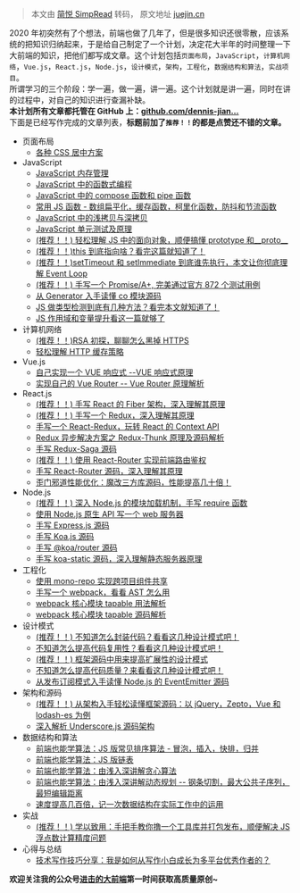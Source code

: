 > 本文由 [简悦 SimpRead](http://ksria.com/simpread/) 转码， 原文地址 [juejin.cn](https://juejin.cn/post/6844904061838295047)

2020 年初突然有了个想法，前端也做了几年了，但是很多知识还很零散，应该系统的把知识归纳起来，于是给自己制定了一个计划，决定花大半年的时间整理一下大前端的知识，把他们都写成文章。这个计划包括`页面布局`，`JavaScript`，`计算机网络`，`Vue.js`，`React.js`，`Node.js`，`设计模式`，`架构`，`工程化`，`数据结构和算法`，`实战项目`。  
所谓学习的三个阶段：学一遍，做一遍，讲一遍。这个计划就是讲一遍，同时在讲的过程中，对自己的知识进行查漏补缺。  
**本计划所有文章都托管在 GitHub 上：[github.com/dennis-jian…](https://link.juejin.cn?target=https%3A%2F%2Fgithub.com%2Fdennis-jiang%2FFront-End-Knowledges "https://github.com/dennis-jiang/Front-End-Knowledges")**  
下面是已经写作完成的文章列表，**标题前加了`推荐！！`的都是点赞还不错的文章。**

*   页面布局
    *   [各种 CSS 居中方案](https://juejin.cn/post/6844904058193444871 "https://juejin.cn/post/6844904058193444871")
*   JavaScript
    *   [JavaScript 内存管理](https://juejin.cn/post/6844904050152980487 "https://juejin.cn/post/6844904050152980487")
    *   [JavaScript 中的函数式编程](https://juejin.cn/post/6844904061818142728 "https://juejin.cn/post/6844904061818142728")
    *   [JavaScript 中的 compose 函数和 pipe 函数](https://juejin.cn/post/6844904061821517832 "https://juejin.cn/post/6844904061821517832")
    *   [常用 JS 函数 - 数组扁平化，缓存函数，柯里化函数，防抖和节流函数](https://juejin.cn/post/6844904061825712141 "https://juejin.cn/post/6844904061825712141")
    *   [JavaScript 中的浅拷贝与深拷贝](https://juejin.cn/post/6844904048584327181 "https://juejin.cn/post/6844904048584327181")
    *   [JavaScript 单元测试及原理](https://juejin.cn/post/6844904062098341896 "https://juejin.cn/post/6844904062098341896")
    *   [(推荐！！) 轻松理解 JS 中的面向对象，顺便搞懂 prototype 和__proto__](https://juejin.cn/post/6844904069887164423 "https://juejin.cn/post/6844904069887164423")
    *   [(推荐！！)this 到底指向啥？看完这篇就知道了！](https://juejin.cn/post/6844904077818609678 "https://juejin.cn/post/6844904077818609678")
    *   [(推荐！！)setTimeout 和 setImmediate 到底谁先执行，本文让你彻底理解 Event Loop](https://juejin.cn/post/6844904100195205133 "https://juejin.cn/post/6844904100195205133")
    *   [(推荐！！) 手写一个 Promise/A+, 完美通过官方 872 个测试用例](https://juejin.cn/post/6844904116913700877 "https://juejin.cn/post/6844904116913700877")
    *   [从 Generator 入手读懂 co 模块源码](https://juejin.cn/post/6844904133577670664 "https://juejin.cn/post/6844904133577670664")
    *   [JS 做类型检测到底有几种方法？看完本文就知道了！](https://juejin.cn/post/6844904149813837838 "https://juejin.cn/post/6844904149813837838")
    *   [JS 作用域和变量提升看这一篇就够了](https://juejin.cn/post/6844904161855684616 "https://juejin.cn/post/6844904161855684616")
*   计算机网络
    *   [(推荐！！)RSA 初探，聊聊怎么黑掉 HTTPS](https://juejin.cn/post/6844904087205445640 "https://juejin.cn/post/6844904087205445640")
    *   [轻松理解 HTTP 缓存策略](https://juejin.cn/post/6908540505115033614 "https://juejin.cn/post/6908540505115033614")
*   Vue.js
    *   [自己实现一个 VUE 响应式 --VUE 响应式原理](https://juejin.cn/post/6844904048911450126 "https://juejin.cn/post/6844904048911450126")
    *   [实现自己的 Vue Router -- Vue Router 原理解析](https://juejin.cn/post/6844904051679870984 "https://juejin.cn/post/6844904051679870984")
*   React.js
    *   [(推荐！！) 手写 React 的 Fiber 架构，深入理解其原理](https://juejin.cn/post/6844904197008130062 "https://juejin.cn/post/6844904197008130062")
    *   [(推荐！！) 手写一个 Redux，深入理解其原理](https://juejin.cn/post/6845166891682512909 "https://juejin.cn/post/6845166891682512909")
    *   [手写一个 React-Redux，玩转 React 的 Context API](https://juejin.cn/post/6847902222756347911 "https://juejin.cn/post/6847902222756347911")
    *   [Redux 异步解决方案之 Redux-Thunk 原理及源码解析](https://juejin.cn/post/6869950884231675912 "https://juejin.cn/post/6869950884231675912")
    *   [手写 Redux-Saga 源码](https://juejin.cn/post/6885223002703822855 "https://juejin.cn/post/6885223002703822855")
    *   [(推荐！！) 使用 React-Router 实现前端路由鉴权](https://juejin.cn/post/6854573217445740557 "https://juejin.cn/post/6854573217445740557")
    *   [手写 React-Router 源码，深入理解其原理](https://juejin.cn/post/6855129007949398029 "https://juejin.cn/post/6855129007949398029")
    *   [歪门邪道性能优化：魔改三方库源码，性能提高几十倍！](https://juejin.cn/post/6922684424488222727 "https://juejin.cn/post/6922684424488222727")
*   Node.js
    *   [(推荐！！) 深入 Node.js 的模块加载机制，手写 require 函数](https://juejin.cn/post/6866973719634542606 "https://juejin.cn/post/6866973719634542606")
    *   [使用 Node.js 原生 API 写一个 web 服务器](https://juejin.cn/post/6887797543212843016 "https://juejin.cn/post/6887797543212843016")
    *   [手写 Express.js 源码](https://juejin.cn/post/6890358903960240142 "https://juejin.cn/post/6890358903960240142")
    *   [手写 Koa.js 源码](https://juejin.cn/post/6892952604163342344 "https://juejin.cn/post/6892952604163342344")
    *   [手写 @koa/router 源码](https://juejin.cn/post/6895594434843869197 "https://juejin.cn/post/6895594434843869197")
    *   [手写 koa-static 源码，深入理解静态服务器原理](https://juejin.cn/post/6903350655474204680 "https://juejin.cn/post/6903350655474204680")
*   工程化
    *   [使用 mono-repo 实现跨项目组件共享](https://juejin.cn/post/6913788953971654663 "https://juejin.cn/post/6913788953971654663")
    *   [手写一个 webpack，看看 AST 怎么用](https://juejin.cn/post/6930877602840182791 "https://juejin.cn/post/6930877602840182791")
    *   [webpack 核心模块 tapable 用法解析](https://juejin.cn/post/6939794845053485093 "https://juejin.cn/post/6939794845053485093")
    *   [webpack 核心模块 tapable 源码解析](https://juejin.cn/post/6946094725703139358 "https://juejin.cn/post/6946094725703139358")
*   设计模式
    *   [(推荐！！) 不知道怎么封装代码？看看这几种设计模式吧！](https://juejin.cn/post/6844904165836062734 "https://juejin.cn/post/6844904165836062734")
    *   [不知道怎么提高代码复用性？看看这几种设计模式吧！](https://juejin.cn/post/6844904168017100813 "https://juejin.cn/post/6844904168017100813")
    *   [(推荐！！) 框架源码中用来提高扩展性的设计模式](https://juejin.cn/post/6844904174451179528 "https://juejin.cn/post/6844904174451179528")
    *   [不知道怎么提高代码质量？来看看这几种设计模式吧！](https://juejin.cn/post/6844904180885225486 "https://juejin.cn/post/6844904180885225486")
    *   [从发布订阅模式入手读懂 Node.js 的 EventEmitter 源码](https://juejin.cn/post/6844904101331877895 "https://juejin.cn/post/6844904101331877895")
*   架构和源码
    *   [(推荐！！) 从架构入手轻松读懂框架源码：以 jQuery，Zepto，Vue 和 lodash-es 为例](https://juejin.cn/post/6844904071862681607 "https://juejin.cn/post/6844904071862681607")
    *   [深入解析 Underscore.js 源码架构](https://juejin.cn/post/6844904097582153735 "https://juejin.cn/post/6844904097582153735")
*   数据结构和算法
    *   [前端也能学算法：JS 版常见排序算法 - 冒泡，插入，快排，归并](https://juejin.cn/post/6844904058147307533 "https://juejin.cn/post/6844904058147307533")
    *   [前端也能学算法：JS 版链表](https://juejin.cn/post/6844904058076004359 "https://juejin.cn/post/6844904058076004359")
    *   [前端也能学算法：由浅入深讲解贪心算法](https://juejin.cn/post/6844904073632677902 "https://juejin.cn/post/6844904073632677902")
    *   [前端也能学算法：由浅入深讲解动态规划 -- 钢条切割，最大公共子序列，最短编辑距离](https://juejin.cn/post/6844904066879864846 "https://juejin.cn/post/6844904066879864846")
    *   [速度提高几百倍，记一次数据结构在实际工作中的运用](https://juejin.cn/post/6898569107877134350 "https://juejin.cn/post/6898569107877134350")
*   实战
    *   [(推荐！！) 学以致用：手把手教你撸一个工具库并打包发布，顺便解决 JS 浮点数计算精度问题](https://juejin.cn/post/6844904084571439118 "https://juejin.cn/post/6844904084571439118")
*   心得与总结
    *   [技术写作技巧分享：我是如何从写作小白成长为多平台优秀作者的？](https://juejin.cn/post/6932288843018141709 "https://juejin.cn/post/6932288843018141709")

**欢迎关注我的公众号[进击的大前端](https://link.juejin.cn?target=https%3A%2F%2Ftest-dennis.oss-cn-hangzhou.aliyuncs.com%2FQRCode%2FQR430.jpg "https://test-dennis.oss-cn-hangzhou.aliyuncs.com/QRCode/QR430.jpg")第一时间获取高质量原创~**